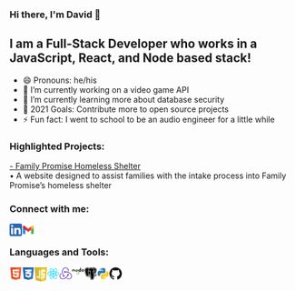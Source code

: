### Hi there, I'm David 👋

## I am a Full-Stack Developer who works in a JavaScript, React, and Node based stack!

- 😄 Pronouns: he/his
- 🔭 I’m currently working on a video game API
- 🌱 I’m currently learning more about database security
- 🥅 2021 Goals: Contribute more to open source projects
- ⚡ Fun fact: I went to school to be an audio engineer for a little while

### Highlighted Projects:

<a href="https://github.com/djviodes/family-promise-spokane-be-b/tree/main/api/docuSign" target="_blank">- Family Promise Homeless Shelter</a>
<br />
    • A website designed to assist families with the intake process into Family Promise’s homeless shelter

### Connect with me:

<a href="https://www.linkedin.com/in/david-viodes/" target="_blank"><img align="left" alt="djviodes | LinkedIn" width="22px" src="./assets/linkedin-icon.svg" /></a>
<a href="mailto:djviodes26@gmail.com"><img align="left" alt="djviodes | Email" width="22px" src="./assets/gmail-icon.svg" /></a>

<br />

### Languages and Tools:

<img align="left" alt="HTML" width="22px" src="./assets/html-icon.svg" />
<img align="left" alt="CSS" width="22px" src="./assets/css-icon.svg" />
<img align="left" alt="JavaScript" width="22px" src="./assets/js-icon.svg" />
<img align="left" alt="React" width="22px" src="./assets/react-icon.svg" />
<img align="left" alt="Redux" width="22px" src="./assets/redux-icon.svg" />
<img align="left" alt="Node" width="22px" src="./assets/node-icon.svg" />
<img align="left" alt="Postgres" width="22px" src="./assets/postgres-icon.svg" />
<img align="left" alt="Python" width="22px" src="./assets/python-icon.svg" />
<img align="left" alt="GitHub" width="22px" src="./assets/github-icon.svg" />

<br />
<br />
